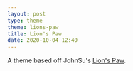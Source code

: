 ```yaml
---
layout: post
type: theme
theme: lions-paw
title: Lion's Paw
date: 2020-10-04 12:40
---
```


A theme based off JohnSu's [Lion's Paw](https://www.deviantart.com/johnsu/art/Lion-s-Paw-602335276).
